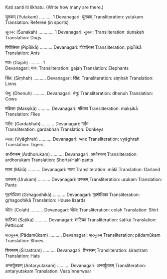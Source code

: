 Kati santi iti likhatu. (Write how many are there.)

युतकम् (Yutakam) .......... 1
Devanagari: युतकम्
Transliteration: yutakam
Translation: Referee (in sports)

सुनक: (Śunakah) ............ 1
Devanagari: सुनक:
Transliteration: śunakah
Translation: Dogs

पिपीलिका (Pipīlikā)  ..........
Devanagari: पिपीलिका
Transliteration: pipīlikā
Translation: Ants

गज: (Gajah) .......... 1  
Devanagari: गज:
Transliteration: gajah
Translation: Elephants

सिंह: (Siṃhah) ..........
Devanagari: सिंह:
Transliteration: siṃhah
Translation: Lions

धेनु: (Dhenuh) ..........
Devanagari: धेनु:
Transliteration: dhenuh
Translation: Cows

मक्षिका (Makṣikā) ..........
Devanagari: मक्षिका 
Transliteration: makṣikā
Translation: Flies

गर्दभ: (Gardabhah) ..........
Devanagari: गर्दभ:  
Transliteration: gardabhah
Translation: Donkeys

व्याघ्र: (Vyāghrah) ..........
Devanagari: व्याघ्र: 
Transliteration: vyāghrah 
Translation: Tigers

अर्धोरुकम् (Ardhorukam) ..........
Devanagari: अर्धोरुकम्
Transliteration: ardhorukam 
Translation: Shorts/Half-pants

माला (Mālā) ..........
Devanagari: माला
Transliteration: mālā
Translation: Garland

उरुकम् (Urukam) ..........
Devanagari: उरुकम्
Transliteration: urukam
Translation: Pants

गृहगोधिका (Gṛhagodhikā) ..........
Devanagari: गृहगोधिका
Transliteration: gṛhagodhikā
Translation: House lizards

चोल: (Colah) .......... 
Devanagari: चोल:
Transliteration: colah
Translation: Shirt

शाटिका (Śāṭikā) ..........
Devanagari: शाटिका
Transliteration: śāṭikā
Translation: Petticoat

पादमूकम् (Pādamūkam) ..........
Devanagari: पादमूकम् 
Transliteration: pādamūkam
Translation: Shoes

शिरस्त्रम् (Śirastram) ..........
Devanagari: शिरस्त्रम्
Transliteration: śirastram
Translation: Hats

अन्तर्युतकम् (Antaryutakam) ..........
Devanagari: अन्तर्युतकम्
Transliteration: antaryutakam
Translation: Vest/Innerwear